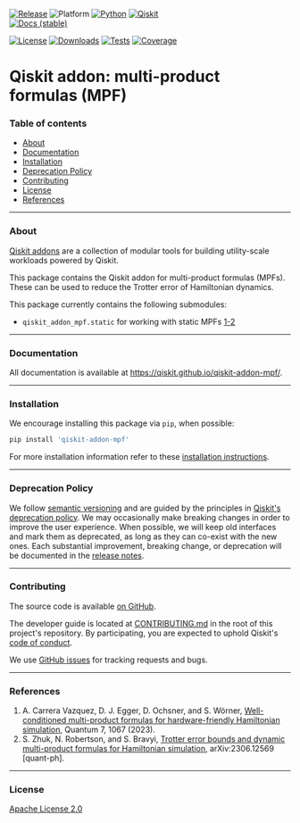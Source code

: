 <!-- SHIELDS -->
<div align="left">

  [![Release](https://img.shields.io/pypi/v/qiskit-addon-mpf.svg?label=Release)](https://github.com/Qiskit/qiskit-addon-mpf/releases)
  ![Platform](https://img.shields.io/badge/%F0%9F%92%BB%20Platform-Linux%20%7C%20macOS%20%7C%20Windows-informational)
  [![Python](https://img.shields.io/pypi/pyversions/qiskit-addon-mpf?label=Python&logo=python)](https://www.python.org/)
  [![Qiskit](https://img.shields.io/badge/Qiskit%20-%20%3E%3D1.2%20-%20%236133BD?logo=Qiskit)](https://github.com/Qiskit/qiskit)
<br />
  [![Docs (stable)](https://img.shields.io/badge/%F0%9F%93%84%20Docs-stable-blue.svg)](https://qiskit.github.io/qiskit-addon-mpf/)
  <!--[![DOI](https://zenodo.org/badge/TODO.svg)](https://zenodo.org/badge/latestdoi/TODO)-->
  [![License](https://img.shields.io/github/license/Qiskit/qiskit-addon-mpf?label=License)](LICENSE.txt)
  [![Downloads](https://img.shields.io/pypi/dm/qiskit-addon-mpf.svg?label=Downloads)](https://pypi.org/project/qiskit-addon-mpf/)
  [![Tests](https://github.com/Qiskit/qiskit-addon-mpf/actions/workflows/test_latest_versions.yml/badge.svg)](https://github.com/Qiskit/qiskit-addon-mpf/actions/workflows/test_latest_versions.yml)
  [![Coverage](https://coveralls.io/repos/github/Qiskit/qiskit-addon-mpf/badge.svg?branch=main)](https://coveralls.io/github/Qiskit/qiskit-addon-mpf?branch=main)

# Qiskit addon: multi-product formulas (MPF)

### Table of contents

* [About](#about)
* [Documentation](#documentation)
* [Installation](#installation)
* [Deprecation Policy](#deprecation-policy)
* [Contributing](#contributing)
* [License](#license)
* [References](#references)

----------------------------------------------------------------------------------------------------

### About

[Qiskit addons](https://docs.quantum.ibm.com/guides/addons) are a collection of modular tools for building utility-scale workloads powered by Qiskit.

This package contains the Qiskit addon for multi-product formulas (MPFs).
These can be used to reduce the Trotter error of Hamiltonian dynamics.

This package currently contains the following submodules:

- `qiskit_addon_mpf.static` for working with static MPFs [1-2](#references)

----------------------------------------------------------------------------------------------------

### Documentation

All documentation is available at https://qiskit.github.io/qiskit-addon-mpf/.

----------------------------------------------------------------------------------------------------

### Installation

We encourage installing this package via `pip`, when possible:

```bash
pip install 'qiskit-addon-mpf'
```

For more installation information refer to these [installation instructions](docs/install.rst).

----------------------------------------------------------------------------------------------------

### Deprecation Policy

We follow [semantic versioning](https://semver.org/) and are guided by the principles in
[Qiskit's deprecation policy](https://github.com/Qiskit/qiskit/blob/main/DEPRECATION.md).
We may occasionally make breaking changes in order to improve the user experience.
When possible, we will keep old interfaces and mark them as deprecated, as long as they can co-exist with the
new ones.
Each substantial improvement, breaking change, or deprecation will be documented in the
[release notes](https://qiskit.github.io/qiskit-addon-mpf/release-notes.html).

----------------------------------------------------------------------------------------------------

### Contributing

The source code is available [on GitHub](https://github.com/Qiskit/qiskit-addon-mpf).

The developer guide is located at [CONTRIBUTING.md](https://github.com/Qiskit/qiskit-addon-mpf/blob/main/CONTRIBUTING.md)
in the root of this project's repository.
By participating, you are expected to uphold Qiskit's [code of conduct](https://github.com/Qiskit/qiskit/blob/main/CODE_OF_CONDUCT.md).

We use [GitHub issues](https://github.com/Qiskit/qiskit-addon-mpf/issues/new/choose) for tracking requests and bugs.

----------------------------------------------------------------------------------------------------

### References

1. A. Carrera Vazquez, D. J. Egger, D. Ochsner, and S. Wörner, [Well-conditioned multi-product formulas for hardware-friendly Hamiltonian simulation](https://quantum-journal.org/papers/q-2023-07-25-1067/), Quantum 7, 1067 (2023).
2. S. Zhuk, N. Robertson, and S. Bravyi, [Trotter error bounds and dynamic multi-product formulas for Hamiltonian simulation](https://arxiv.org/abs/2306.12569v2), arXiv:2306.12569 [quant-ph].

----------------------------------------------------------------------------------------------------

### License

[Apache License 2.0](LICENSE.txt)
